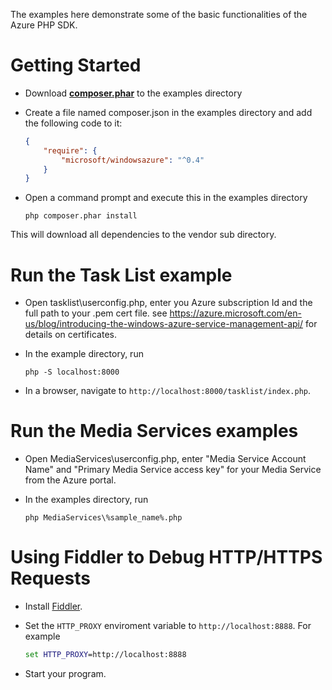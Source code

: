 The examples here demonstrate some of the basic functionalities of the Azure PHP SDK.

# Getting Started

* Download **[composer.phar](http://getcomposer.org/composer.phar)** to the examples directory

* Create a file named composer.json in the examples directory and add the following code to it:

  ```json
  {
      "require": {
          "microsoft/windowsazure": "^0.4"
      }
  }
  ```
  
* Open a command prompt and execute this in the examples directory

   ```
   php composer.phar install
   ```

This will download all dependencies to the vendor sub directory.

# Run the Task List example

* Open tasklist\userconfig.php, enter you Azure subscription Id and the full path to your .pem cert file.
see https://azure.microsoft.com/en-us/blog/introducing-the-windows-azure-service-management-api/ for details on certificates.

* In the example directory, run

  ```
  php -S localhost:8000
  ```

* In a browser, navigate to `http://localhost:8000/tasklist/index.php`.

# Run the Media Services examples
* Open MediaServices\userconfig.php, enter "Media Service Account Name" and "Primary Media Service access key" for your Media Service from the Azure portal.

* In the examples directory, run

  ```
  php MediaServices\%sample_name%.php
  ```

# Using Fiddler to Debug HTTP/HTTPS Requests

* Install [Fiddler](http://www.telerik.com/fiddler).

* Set the `HTTP_PROXY` enviroment variable to `http://localhost:8888`. For example

  ```bat
  set HTTP_PROXY=http://localhost:8888
  ```

* Start your program.
